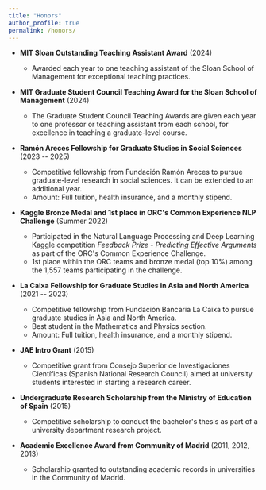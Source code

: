 ```yaml
---
title: "Honors"
author_profile: true
permalink: /honors/
---
```


- **MIT Sloan Outstanding Teaching Assistant Award** (2024)
  - Awarded each year to one teaching assistant of the Sloan School of Management for exceptional teaching practices.

- **MIT Graduate Student Council Teaching Award for the Sloan School of Management** (2024)
  - The Graduate Student Council Teaching Awards are given each year to one professor or teaching assistant from each school, for excellence in teaching a graduate-level course.

- **Ramón Areces Fellowship for Graduate Studies in Social Sciences** (2023 -- 2025)
  - Competitive fellowship from Fundación Ramón Areces to pursue graduate-level research in social sciences. It can be extended to an additional year.
  - Amount: Full tuition, health insurance, and a monthly stipend.

- **Kaggle Bronze Medal and 1st place in ORC's Common Experience NLP Challenge** (Summer 2022)
  - Participated in the Natural Language Processing and Deep Learning Kaggle competition *Feedback Prize - Predicting Effective Arguments* as part of the ORC's Common Experience Challenge.
  - 1st place within the ORC teams and bronze medal (top 10%) among the 1,557 teams participating in the challenge.

- **La Caixa Fellowship for Graduate Studies in Asia and North America** (2021 -- 2023)
  - Competitive fellowship from Fundación Bancaria La Caixa to pursue graduate studies in Asia and North America.
  - Best student in the Mathematics and Physics section.
  - Amount: Full tuition, health insurance, and a monthly stipend.

- **JAE Intro Grant** (2015)
  - Competitive grant from Consejo Superior de Investigaciones Científicas (Spanish National Research Council) aimed at university students interested in starting a research career.

- **Undergraduate Research Scholarship from the Ministry of Education of Spain** (2015)
  - Competitive scholarship to conduct the bachelor's thesis as part of a university department research project.

- **Academic Excellence Award from Community of Madrid** (2011, 2012, 2013)
  - Scholarship granted to outstanding academic records in universities in the Community of Madrid.